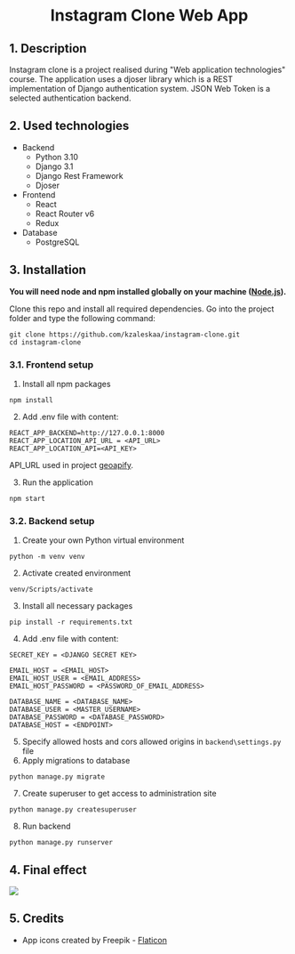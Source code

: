 <h1 align="center">Instagram Clone Web App </h1>

## 1. Description
Instagram clone is a project realised during "Web application technologies" course. The application uses a djoser library which is a REST implementation of Django authentication system. JSON Web Token is a selected authentication backend.

## 2. Used technologies
- Backend
    - Python 3.10
    - Django 3.1
    - Django Rest Framework
    - Djoser
- Frontend
    - React
    - React Router v6
    - Redux 
- Database
    - PostgreSQL
  
## 3. Installation
**You will need node and npm installed globally on your machine ([Node.js](https://nodejs.org/en/)).** 
     
Clone this repo and install all required dependencies. Go into the project folder and type the following command:
  ```
  git clone https://github.com/kzaleskaa/instagram-clone.git
  cd instagram-clone
  ```
### 3.1. Frontend setup
1. Install all npm packages
  ```
  npm install
  ```
2. Add .env file with content:
  ```
  REACT_APP_BACKEND=http://127.0.0.1:8000
  REACT_APP_LOCATION_API_URL = <API_URL>
  REACT_APP_LOCATION_API=<API_KEY>
  ```
  API_URL used in project [geoapify](https://api.geoapify.com/v1/geocode/search?text=).
  
3. Run the application
  ```
  npm start
  ```

### 3.2. Backend setup
1. Create your own Python virtual environment
  ```
  python -m venv venv
  ```
2. Activate created environment
  ```
  venv/Scripts/activate
  ```
3. Install all necessary packages
  ```
  pip install -r requirements.txt
  ```
4. Add .env file with content:
  ```
  SECRET_KEY = <DJANGO SECRET KEY>
  
  EMAIL_HOST = <EMAIL_HOST>
  EMAIL_HOST_USER = <EMAIL_ADDRESS>
  EMAIL_HOST_PASSWORD = <PASSWORD_OF_EMAIL_ADDRESS>
  
  DATABASE_NAME = <DATABASE_NAME>  
  DATABASE_USER = <MASTER_USERNAME>
  DATABASE_PASSWORD = <DATABASE_PASSWORD>  
  DATABASE_HOST = <ENDPOINT>
  ```
5. Specify allowed hosts and cors allowed origins in `backend\settings.py` file
6. Apply migrations to database
  ```
  python manage.py migrate
  ```
7. Create superuser to get access to administration site
  ```
  python manage.py createsuperuser
  ```
8. Run backend
  ```
  python manage.py runserver
  ```

## 4. Final effect
<img src="https://user-images.githubusercontent.com/62251989/175347679-81ed47b8-e58e-4cdc-ac3a-a69cdf2228f7.gif" />

## 5. Credits
- App icons created by Freepik - [Flaticon](https://www.flaticon.com/free-icons/app)
